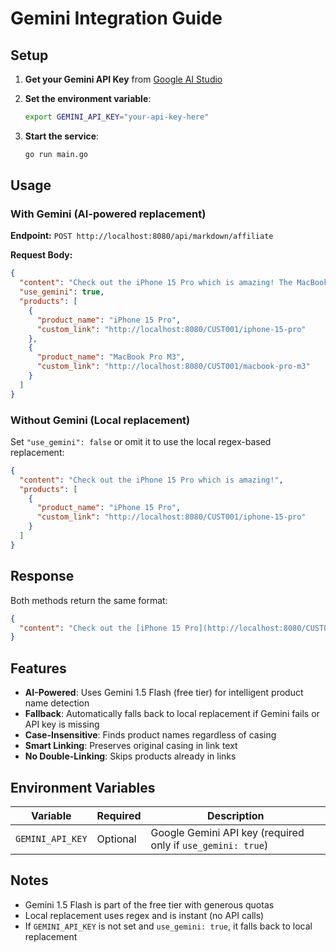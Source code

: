 # Gemini Integration Guide

## Setup

1. **Get your Gemini API Key** from [Google AI Studio](https://makersuite.google.com/app/apikey)

2. **Set the environment variable**:
   ```bash
   export GEMINI_API_KEY="your-api-key-here"
   ```

3. **Start the service**:
   ```bash
   go run main.go
   ```

## Usage

### With Gemini (AI-powered replacement)

**Endpoint:** `POST http://localhost:8080/api/markdown/affiliate`

**Request Body:**
```json
{
  "content": "Check out the iPhone 15 Pro which is amazing! The MacBook Pro M3 is also great for developers.",
  "use_gemini": true,
  "products": [
    {
      "product_name": "iPhone 15 Pro",
      "custom_link": "http://localhost:8080/CUST001/iphone-15-pro"
    },
    {
      "product_name": "MacBook Pro M3",
      "custom_link": "http://localhost:8080/CUST001/macbook-pro-m3"
    }
  ]
}
```

### Without Gemini (Local replacement)

Set `"use_gemini": false` or omit it to use the local regex-based replacement:

```json
{
  "content": "Check out the iPhone 15 Pro which is amazing!",
  "products": [
    {
      "product_name": "iPhone 15 Pro",
      "custom_link": "http://localhost:8080/CUST001/iphone-15-pro"
    }
  ]
}
```

## Response

Both methods return the same format:

```json
{
  "content": "Check out the [iPhone 15 Pro](http://localhost:8080/CUST001/iphone-15-pro) which is amazing! The [MacBook Pro M3](http://localhost:8080/CUST001/macbook-pro-m3) is also great for developers."
}
```

## Features

- **AI-Powered**: Uses Gemini 1.5 Flash (free tier) for intelligent product name detection
- **Fallback**: Automatically falls back to local replacement if Gemini fails or API key is missing
- **Case-Insensitive**: Finds product names regardless of casing
- **Smart Linking**: Preserves original casing in link text
- **No Double-Linking**: Skips products already in links

## Environment Variables

| Variable | Required | Description |
|----------|----------|-------------|
| `GEMINI_API_KEY` | Optional | Google Gemini API key (required only if `use_gemini: true`) |

## Notes

- Gemini 1.5 Flash is part of the free tier with generous quotas
- Local replacement uses regex and is instant (no API calls)
- If `GEMINI_API_KEY` is not set and `use_gemini: true`, it falls back to local replacement
